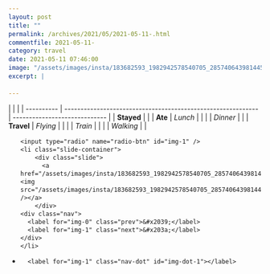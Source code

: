 ```yaml
---
layout: post
title: ""
permalink: /archives/2021/05/2021-05-11-.html
commentfile: 2021-05-11-
category: travel
date: 2021-05-11 07:46:00
image: "/assets/images/insta/183682593_1982942578540705_2857406439814458905_n_18089368408254619.jpg"
excerpt: |
  
---
```


|            |                                                              |
| ---------- | ------------------------------------------------------------ | ----------------------------- |
| **Stayed** |  |
| **Ate**    | _Lunch_                                                      |          |
|            | _Dinner_                                                     |          |
| **Travel** | _Flying_                                                     |          |
|            | _Train_                                                      |          |
|            | _Walking_                                                    |          |





<ul class="slides">

    <input type="radio" name="radio-btn" id="img-1" />
    <li class="slide-container">
        <div class="slide">
          <a href="/assets/images/insta/183682593_1982942578540705_2857406439814458905_n_18089368408254619.jpg"><img src="/assets/images/insta/183682593_1982942578540705_2857406439814458905_n_18089368408254619.jpg" /></a>
        </div>
    <div class="nav">
      <label for="img-0" class="prev">&#x2039;</label>
      <label for="img-1" class="next">&#x203a;</label>
    </div>
    </li>
			
<li class="nav-dots">

      <label for="img-1" class="nav-dot" id="img-dot-1"></label>

</li>
</ul>        
             

		